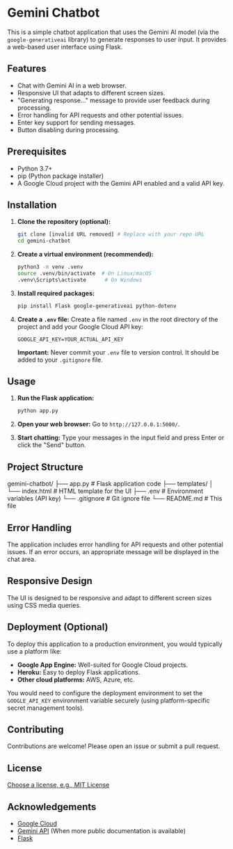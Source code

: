 # Gemini Chatbot

This is a simple chatbot application that uses the Gemini AI model (via the `google-generativeai` library) to generate responses to user input. It provides a web-based user interface using Flask.

## Features

*   Chat with Gemini AI in a web browser.
*   Responsive UI that adapts to different screen sizes.
*   "Generating response..." message to provide user feedback during processing.
*   Error handling for API requests and other potential issues.
*   Enter key support for sending messages.
*   Button disabling during processing.

## Prerequisites

*   Python 3.7+
*   pip (Python package installer)
*   A Google Cloud project with the Gemini API enabled and a valid API key.

## Installation

1.  **Clone the repository (optional):**

    ```bash
    git clone [invalid URL removed] # Replace with your repo URL
    cd gemini-chatbot
    ```

2.  **Create a virtual environment (recommended):**

    ```bash
    python3 -m venv .venv
    source .venv/bin/activate  # On Linux/macOS
    .venv\Scripts\activate      # On Windows
    ```

3.  **Install required packages:**

    ```bash
    pip install Flask google-generativeai python-dotenv
    ```

4.  **Create a `.env` file:** Create a file named `.env` in the root directory of the project and add your Google Cloud API key:

    ```
    GOOGLE_API_KEY=YOUR_ACTUAL_API_KEY
    ```

    **Important:** Never commit your `.env` file to version control. It should be added to your `.gitignore` file.

## Usage

1.  **Run the Flask application:**

    ```bash
    python app.py
    ```

2.  **Open your web browser:** Go to `http://127.0.0.1:5000/`.

3.  **Start chatting:** Type your messages in the input field and press Enter or click the "Send" button.

## Project Structure

gemini-chatbot/
├── app.py          # Flask application code
├── templates/
│   └── index.html  # HTML template for the UI
├── .env            # Environment variables (API key)
└── .gitignore      # Git ignore file
└── README.md       # This file


## Error Handling

The application includes error handling for API requests and other potential issues. If an error occurs, an appropriate message will be displayed in the chat area.

## Responsive Design

The UI is designed to be responsive and adapt to different screen sizes using CSS media queries.

## Deployment (Optional)

To deploy this application to a production environment, you would typically use a platform like:

*   **Google App Engine:** Well-suited for Google Cloud projects.
*   **Heroku:** Easy to deploy Flask applications.
*   **Other cloud platforms:** AWS, Azure, etc.

You would need to configure the deployment environment to set the `GOOGLE_API_KEY` environment variable securely (using platform-specific secret management tools).

## Contributing

Contributions are welcome! Please open an issue or submit a pull request.

## License

[Choose a license, e.g., MIT License](LICENSE)

## Acknowledgements

*   [Google Cloud](https://cloud.google.com/)
*   [Gemini API](https://developers.generativeai.google/) (When more public documentation is available)
*   [Flask](https://flask.palletsprojects.com/)
